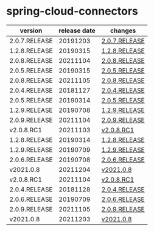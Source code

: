 # spring-cloud-connectors	


|version|release date|changes|
|---|---|---|
|2.0.7.RELEASE|20191203|[2.0.7.RELEASE](./2.0.7.RELEASE-20191203.md)|
|1.2.8.RELEASE|20190315|[1.2.8.RELEASE](./1.2.8.RELEASE-20190315.md)|
|2.0.8.RELEASE|20211104|[2.0.8.RELEASE](./2.0.8.RELEASE-20211104.md)|
|2.0.5.RELEASE|20190315|[2.0.5.RELEASE](./2.0.5.RELEASE-20190315.md)|
|2.0.8.RELEASE|20211105|[2.0.8.RELEASE](./2.0.8.RELEASE-20211105.md)|
|2.0.4.RELEASE|20181127|[2.0.4.RELEASE](./2.0.4.RELEASE-20181127.md)|
|2.0.5.RELEASE|20190314|[2.0.5.RELEASE](./2.0.5.RELEASE-20190314.md)|
|1.2.9.RELEASE|20190708|[1.2.9.RELEASE](./1.2.9.RELEASE-20190708.md)|
|2.0.9.RELEASE|20211104|[2.0.9.RELEASE](./2.0.9.RELEASE-20211104.md)|
|v2.0.8.RC1|20211103|[v2.0.8.RC1](./v2.0.8.RC1-20211103.md)|
|1.2.8.RELEASE|20190314|[1.2.8.RELEASE](./1.2.8.RELEASE-20190314.md)|
|1.2.9.RELEASE|20190709|[1.2.9.RELEASE](./1.2.9.RELEASE-20190709.md)|
|2.0.6.RELEASE|20190708|[2.0.6.RELEASE](./2.0.6.RELEASE-20190708.md)|
|v2021.0.8|20211204|[v2021.0.8](./v2021.0.8-20211204.md)|
|v2.0.8.RC1|20211104|[v2.0.8.RC1](./v2.0.8.RC1-20211104.md)|
|2.0.4.RELEASE|20181128|[2.0.4.RELEASE](./2.0.4.RELEASE-20181128.md)|
|2.0.6.RELEASE|20190709|[2.0.6.RELEASE](./2.0.6.RELEASE-20190709.md)|
|2.0.9.RELEASE|20211105|[2.0.9.RELEASE](./2.0.9.RELEASE-20211105.md)|
|v2021.0.8|20211203|[v2021.0.8](./v2021.0.8-20211203.md)|

